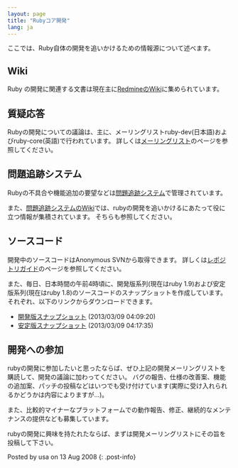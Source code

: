 ```yaml
---
layout: page
title: "Rubyコア開発"
lang: ja
---
```


ここでは、Ruby自体の開発を追いかけるための情報源について述べます。

## Wiki

Ruby の開発に関連する文書は現在主に[RedmineのWiki][1]に集められています。

## 質疑応答

Rubyの開発についての議論は、主に、メーリングリストruby-dev(日本語)およびruby-core(英語)で行われています。
詳しくは[メーリングリスト](/ja/community/mailing-lists/)のページを参照してください。

## 問題追跡システム

Rubyの不具合や機能追加の要望などは[問題追跡システム][2]で管理されています。

また、[問題追跡システムのWiki][1]では、rubyの開発を追いかけるにあたって役に立つ情報が集積されています。 そちらも参照してください。

## ソースコード

開発中のソースコードはAnonymous SVNから取得できます。
詳しくは[レポジトリガイド](/ja/documentation/repository-guide)のページを参照してください。

また、毎日、日本時間の午前4時頃に、開発版系列(現在はruby 1.9)および安定版系列(現在はruby
1.8)のソースコードのスナップショットを作成しています。 それぞれ、以下のリンクからダウンロードできます。

* [開発版スナップショット][3] (2013/03/09 04:09:20)
* [安定版スナップショット][4] (2013/03/09 04:17:35)

## 開発への参加

rubyの開発に参加したいと思ったならば、ぜひ上記の開発メーリングリストを購読して、開発の議論に加わってください。
バグの報告、仕様の改善案、機能の追加案、パッチの投稿などはいつでも受け付けています(実際に受け入れられるかどうかは内容によりますが...)。

また、比較的マイナーなプラットフォームでの動作報告、修正、継続的なメンテナンスの提供なども募集しています。

rubyの開発に興味を持たれたならば、まずは開発メーリングリストにその旨を投稿して下さい。

Posted by usa on 13 Aug 2008
{: .post-info}



[1]: http://redmine.ruby-lang.org/projects/ruby/wiki 
[2]: http://redmine.ruby-lang.org/projects/show/ruby 
[3]: ftp://ftp.ruby-lang.org/pub/ruby/snapshot.tar.gz 
[4]: ftp://ftp.ruby-lang.org/pub/ruby/stable-snapshot.tar.gz 
